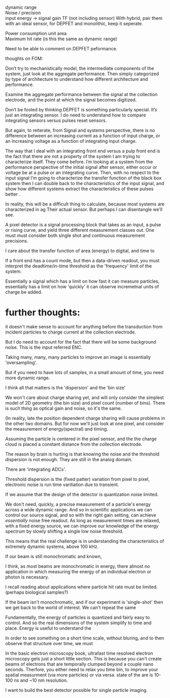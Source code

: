 dynamic range				
Noise / precision				
input energy → signal gain TF (not including sensor)				With hybrid, pair them with an ideal sensor, for DEPFET and monolithic, keep it seperate.
				
Power consumption unit area				
Maximum hit rate (is this the same as dynamic range)				
				
				
Need to be able to comment on DEPFET peformance.				


thoughts on FOM:



Don’t try to mechanistically model, the intermediate components of the system, just look at the aggregate performance. Then simply categorized by type of architecture to understand how different architecture and performance.

Examine the aggregate performance between the signal at the collection electrode, and the point at which the signal becomes digitized.


Don’t be fooled by thinking DEPFET is something particularly special. It’s just an integrating sensor. I do need to understand how to compare integrating sensors versus pulses reset sensors.

But again, to reiterate, from Signal and systems perspective, there is no difference between an increasing current as a function of input charge, or an increasing voltage as a function of integrating input charge.

The way that I deal with an integrating front end versus a pulp front end is the fact that there are not a property of the system I am trying to characterize itself. They come before. I’m looking at a system from the performance perspective of the initial signal after sensor, either occur or voltage be at a pulse or an integrating curve. Then, with no respect to the input signal I’m going to characterize the transfer function of the black box system then I can double back to the characteristics of the input signal, and show how different systems extract the characteristics of these pulses better . 

In reality, this will be a difficult thing to calculate, because most systems are characterized in ag Their actual sensor. But perhaps I can disentangle we’ll see.

A pixel detector is a signal processing block that takes as an input, a pulse or rising curve, and yield three different measurement classes out. One must must consider both single shot and continuous measurement precisions.


I care about the transfer function of area (energy) to digital, and time to 


If a front end has a count mode, but then a data-driven readout, you must interpret the deadtime/in-time threshold as the 'frequency' limit of the system.

Essentially a signal which has a limit on how fast it can measure particles, essentially has a limit on how 'quickly' it can observe incremetnal units of charge be added.


# further thoughts:

it doesn't make sense to account for anything before the transduction from incident particles to charge current at the collection electrode.

But I do need to account for the fact that there will be some background noise. This is the input referred ENC.


Taking many, many, many particles to improve an image is essentially 'oversampling'.

But if you need to have lots of samples, in a small amount of time, you need more dynamic range.

I think all that matters is the 'dispersion' and the 'bin size'


We won't care about charge sharing yet, and will only consider the simplest model of 2D geometry (the bin size) and pixel count (number of bins). There is such thing as optical gain and noise, so it's the same.

(In reality, late the position dependent charge sharing will cause problems in the other two domains. But for now we'll just look at one pixel, and consider the measurement of energy(spectral) and timing. 

Assuming the particle is centered in the pixel sensor, and the the charge cloud is placed a constant distance from the collection electrode.

The reason by brain is hurting is that knowing the noise and the threshold dispersion is not enough. They are still in the analog domain.

There are 'integrating ADCs'.

Threshold dispersion is the (fixed patter) variation from pixel to pixel, electronic noise is run time varitiation due to transient.

If we assume that the design of the detector is quantization noise limited.

We don't need, quickly, a precise measurement of a particle's energy  across a wide dynamic range. And so in scientific applications we can control our source signal, and so with the right gain setting, can achieve *essentially* noise free readout. As long as measurement times are relaxed, with a fixed energy source, we can improve our knowledge of the energy spectrum by slowly shifting a single low noise threshold.

This means that the real challenge is in understanding the characteristics of extremely dynamic systems, above 100 kHz.

If our beam is still monochromatic and known, 



I think, as most beams are monochromatic in energy, there almost no application in which measuring the energy of an individual electron or photon is necessary.

I recall reading about applications where particle hit rate must be limited. (perhaps biological samples?)



If the beam isn't monochromatic, and if our experiment is 'single-shot' then we get back to the world of interest. We can't repeat the same

Fundamentally, the energy of particles is quantized and fairly easy to control. And so the real dimensions of the system simplify to time and place. Energy is useful to understand the

In order to see something on a short time scale, without bluring, and to then observe that structure over time, we must

In the basic electron microscopy book, ultrafast time resolved electron microscopy gets just a short little section. This is because you can't create beams of electrons that are temporally clumped beyond a couple nano seconds. Therfore, you either need to relax you time bin, to improve your spatial measurment (via more particles) or via versa. state of the are is 10-100 ns and ~10 nm resolution.


I want to build the best detector possible for single particle imaging.
